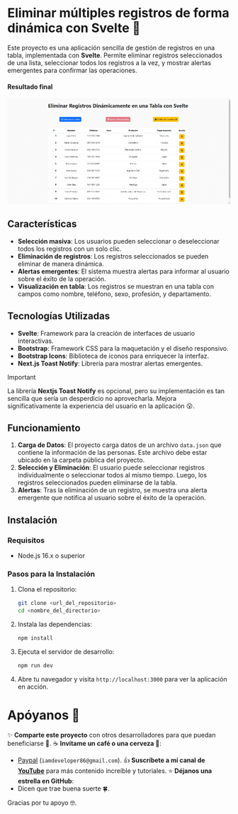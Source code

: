# Eliminar múltiples registros de forma dinámica con Svelte 🚀

Este proyecto es una aplicación sencilla de gestión de registros en una tabla, implementada con **Svelte**. Permite eliminar registros seleccionados de una lista, seleccionar todos los registros a la vez, y mostrar alertas emergentes para confirmar las operaciones.

#### Resultado final
![](https://raw.githubusercontent.com/urian121/imagenes-proyectos-github/refs/heads/master/eliminar-multiples-registros-dinamicamente-en-una-tabla-con-svelte.gif)



## Características

- **Selección masiva**: Los usuarios pueden seleccionar o deseleccionar todos los registros con un solo clic.
- **Eliminación de registros**: Los registros seleccionados se pueden eliminar de manera dinámica.
- **Alertas emergentes**: El sistema muestra alertas para informar al usuario sobre el éxito de la operación.
- **Visualización en tabla**: Los registros se muestran en una tabla con campos como nombre, teléfono, sexo, profesión, y departamento.

## Tecnologías Utilizadas

- **Svelte**: Framework para la creación de interfaces de usuario interactivas.
- **Bootstrap**: Framework CSS para la maquetación y el diseño responsivo.
- **Bootstrap Icons**: Biblioteca de íconos para enriquecer la interfaz.
- **Next.js Toast Notify**: Librería para mostrar alertas emergentes.

> [!IMPORTANT]
> La librería **Nextjs Toast Notify** es opcional, pero su implementación es tan sencilla que sería un desperdicio no aprovecharla. Mejora significativamente la experiencia del usuario en la aplicación 😮.


## Funcionamiento

1. **Carga de Datos**: El proyecto carga datos de un archivo `data.json` que contiene la información de las personas. Este archivo debe estar ubicado en la carpeta pública del proyecto.
2. **Selección y Eliminación**: El usuario puede seleccionar registros individualmente o seleccionar todos al mismo tiempo. Luego, los registros seleccionados pueden eliminarse de la tabla.
3. **Alertas**: Tras la eliminación de un registro, se muestra una alerta emergente que notifica al usuario sobre el éxito de la operación.

## Instalación

### Requisitos

- Node.js 16.x o superior

### Pasos para la Instalación

1. Clona el repositorio:
   ```bash
   git clone <url_del_repositorio>
   cd <nombre_del_directorio>
   ```

2. Instala las dependencias:
    ```bash
    npm install
    ```

3. Ejecuta el servidor de desarrollo:
    ```bash
    npm run dev
    ```
4. Abre tu navegador y visita `http://localhost:3000` para ver la aplicación en acción.



# Apóyanos 🙌

✨ **Comparte este proyecto** con otros desarrolladores para que puedan beneficiarse 📢.
☕ **Invítame un café o una cerveza 🍺**:
   - [Paypal](https://www.paypal.me/iamdeveloper86) (`iamdeveloper86@gmail.com`).
👍 **Suscríbete a mi canal de [YouTube](https://www.youtube.com/WebDeveloperUrianViera?sub_confirmation=1)** para más contenido increíble y tutoriales.
⭐ **Déjanos una estrella en GitHub**:
   - Dicen que trae buena suerte 🍀.

Gracias por tu apoyo 🤓.